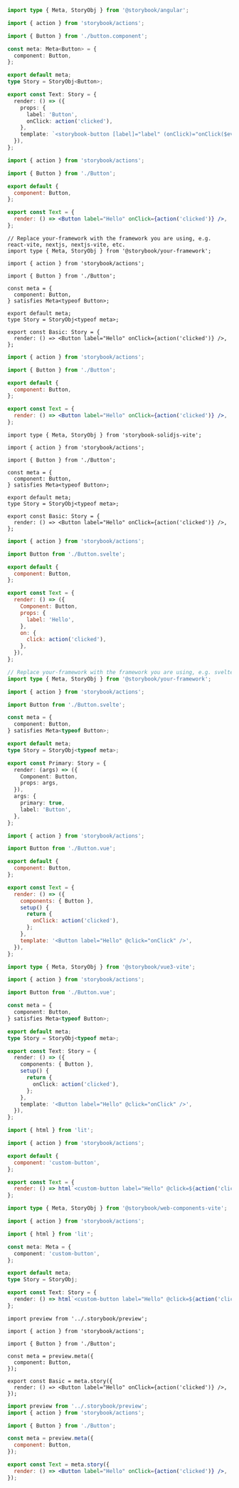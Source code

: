 ```ts filename="Button.stories.ts" renderer="angular" language="ts"
import type { Meta, StoryObj } from '@storybook/angular';

import { action } from 'storybook/actions';

import { Button } from './button.component';

const meta: Meta<Button> = {
  component: Button,
};

export default meta;
type Story = StoryObj<Button>;

export const Text: Story = {
  render: () => ({
    props: {
      label: 'Button',
      onClick: action('clicked'),
    },
    template: `<storybook-button [label]="label" (onClick)="onClick($event)"></storybook-button>`,
  }),
};
```

```jsx filename="Button.stories.js|jsx" renderer="react" language="js" tabTitle="CSF 3"
import { action } from 'storybook/actions';

import { Button } from './Button';

export default {
  component: Button,
};

export const Text = {
  render: () => <Button label="Hello" onClick={action('clicked')} />,
};
```

```tsx filename="Button.stories.ts|tsx" renderer="react" language="ts" tabTitle="CSF 3"
// Replace your-framework with the framework you are using, e.g. react-vite, nextjs, nextjs-vite, etc.
import type { Meta, StoryObj } from '@storybook/your-framework';

import { action } from 'storybook/actions';

import { Button } from './Button';

const meta = {
  component: Button,
} satisfies Meta<typeof Button>;

export default meta;
type Story = StoryObj<typeof meta>;

export const Basic: Story = {
  render: () => <Button label="Hello" onClick={action('clicked')} />,
};
```

```jsx filename="Button.stories.js|jsx" renderer="solid" language="js"
import { action } from 'storybook/actions';

import { Button } from './Button';

export default {
  component: Button,
};

export const Text = {
  render: () => <Button label="Hello" onClick={action('clicked')} />,
};
```

```tsx filename="Button.stories.ts|tsx" renderer="solid" language="ts"
import type { Meta, StoryObj } from 'storybook-solidjs-vite';

import { action } from 'storybook/actions';

import { Button } from './Button';

const meta = {
  component: Button,
} satisfies Meta<typeof Button>;

export default meta;
type Story = StoryObj<typeof meta>;

export const Basic: Story = {
  render: () => <Button label="Hello" onClick={action('clicked')} />,
};
```

```js filename="Button.stories.js" renderer="svelte" language="js"
import { action } from 'storybook/actions';

import Button from './Button.svelte';

export default {
  component: Button,
};

export const Text = {
  render: () => ({
    Component: Button,
    props: {
      label: 'Hello',
    },
    on: {
      click: action('clicked'),
    },
  }),
};
```

```ts filename="Button.stories.ts" renderer="svelte" language="ts"
// Replace your-framework with the framework you are using, e.g. sveltekit or svelte-vite
import type { Meta, StoryObj } from '@storybook/your-framework';

import { action } from 'storybook/actions';

import Button from './Button.svelte';

const meta = {
  component: Button,
} satisfies Meta<typeof Button>;

export default meta;
type Story = StoryObj<typeof meta>;

export const Primary: Story = {
  render: (args) => ({
    Component: Button,
    props: args,
  }),
  args: {
    primary: true,
    label: 'Button',
  },
};
```

```js filename="Button.stories.js" renderer="vue" language="js"
import { action } from 'storybook/actions';

import Button from './Button.vue';

export default {
  component: Button,
};

export const Text = {
  render: () => ({
    components: { Button },
    setup() {
      return {
        onClick: action('clicked'),
      };
    },
    template: '<Button label="Hello" @click="onClick" />',
  }),
};
```

```ts filename="Button.stories.ts" renderer="vue" language="ts"
import type { Meta, StoryObj } from '@storybook/vue3-vite';

import { action } from 'storybook/actions';

import Button from './Button.vue';

const meta = {
  component: Button,
} satisfies Meta<typeof Button>;

export default meta;
type Story = StoryObj<typeof meta>;

export const Text: Story = {
  render: () => ({
    components: { Button },
    setup() {
      return {
        onClick: action('clicked'),
      };
    },
    template: '<Button label="Hello" @click="onClick" />',
  }),
};
```

```js filename="Button.stories.js" renderer="web-components" language="js"
import { html } from 'lit';

import { action } from 'storybook/actions';

export default {
  component: 'custom-button',
};

export const Text = {
  render: () => html`<custom-button label="Hello" @click=${action('clicked')}></custom-button>`,
};
```

```ts filename="Button.stories.ts" renderer="web-components" language="ts"
import type { Meta, StoryObj } from '@storybook/web-components-vite';

import { action } from 'storybook/actions';

import { html } from 'lit';

const meta: Meta = {
  component: 'custom-button',
};

export default meta;
type Story = StoryObj;

export const Text: Story = {
  render: () => html`<custom-button label="Hello" @click=${action('clicked')}></custom-button>`,
};
```

```tsx filename="Button.stories.ts|tsx" renderer="react" language="ts" tabTitle="CSF Next 🧪"
import preview from '../.storybook/preview';

import { action } from 'storybook/actions';

import { Button } from './Button';

const meta = preview.meta({
  component: Button,
});

export const Basic = meta.story({
  render: () => <Button label="Hello" onClick={action('clicked')} />,
});
```

<!-- JS snippets still needed while providing both CSF 3 & Next -->

```jsx filename="Button.stories.js|jsx" renderer="react" language="js" tabTitle="CSF Next 🧪"
import preview from '../.storybook/preview';
import { action } from 'storybook/actions';

import { Button } from './Button';

const meta = preview.meta({
  component: Button,
});

export const Text = meta.story({
  render: () => <Button label="Hello" onClick={action('clicked')} />,
});
```
